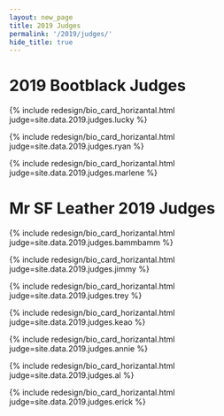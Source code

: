 ```yaml
---
layout: new_page
title: 2019 Judges
permalink: '/2019/judges/'
hide_title: true
---
```


<h1 class="text-center"> 2019 Bootblack Judges </h1>

<div class="mt-5"> </div>

{% include redesign/bio_card_horizantal.html judge=site.data.2019.judges.lucky %}

<div class="mt-5"> </div>

{% include redesign/bio_card_horizantal.html judge=site.data.2019.judges.ryan %}

<div class="mt-5"> </div>

{% include redesign/bio_card_horizantal.html judge=site.data.2019.judges.marlene %}

<div class="mt-5"> </div>

<h1 class="mb-5 text-center"> Mr SF Leather 2019 Judges </h1>

{% include redesign/bio_card_horizantal.html judge=site.data.2019.judges.bammbamm %}

<div class="mt-5"> </div>

{% include redesign/bio_card_horizantal.html judge=site.data.2019.judges.jimmy %}

<div class="mt-5"> </div>

{% include redesign/bio_card_horizantal.html judge=site.data.2019.judges.trey %}

<div class="mt-5"> </div>

{% include redesign/bio_card_horizantal.html judge=site.data.2019.judges.keao %}

<div class="mt-5"> </div>

{% include redesign/bio_card_horizantal.html judge=site.data.2019.judges.annie %}

<div class="mt-5"> </div>

{% include redesign/bio_card_horizantal.html judge=site.data.2019.judges.al %}

<div class="mt-5"> </div>

{% include redesign/bio_card_horizantal.html judge=site.data.2019.judges.erick %}
